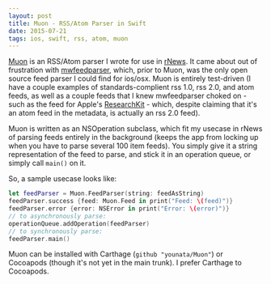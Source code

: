 ```yaml
---
layout: post
title: Muon - RSS/Atom Parser in Swift
date: 2015-07-21
tags: ios, swift, rss, atom, muon
---
```


[Muon](https://github.com/younata/muon) is an RSS/Atom parser I wrote for use in [rNews](https://github.com/younata/rssclient). It came about out of frustration with [mwfeedparser](https://github.com/mwaterfall/mwfeedparser), which, prior to Muon, was the only open source feed parser I could find for ios/osx. Muon is entirely test-driven (I have a couple examples of standards-complient rss 1.0, rss 2.0, and atom feeds, as well as a couple feeds that I knew mwfeedparser choked on - such as the feed for Apple's [ResearchKit](https://github.com/researchkit/researchkit) - which, despite claiming that it's an atom feed in the metadata, is actually an rss 2.0 feed).

Muon is written as an NSOperation subclass, which fit my usecase in rNews of parsing feeds entirely in the background (keeps the app from locking up when you have to parse several 100 item feeds). You simply give it a string representation of the feed to parse, and stick it in an operation queue, or simply call `main()` on it.

So, a sample usecase looks like:

```swift
let feedParser = Muon.FeedParser(string: feedAsString)
feedParser.success {feed: Muon.Feed in print("Feed: \(feed)")}
feedParser.error {error: NSError in print("Error: \(error)")}
// to asynchronously parse:
operationQueue.addOperation(feedParser)
// to synchronously parse:
feedParser.main()
```

Muon can be installed with Carthage (`github "younata/Muon"`) or Cocoapods (though it's not yet in the main trunk). I prefer Carthage to Cocoapods.
